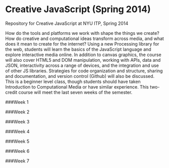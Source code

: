 Creative JavaScript (Spring 2014)
=================================

Repository for Creative JavaScript at NYU ITP, Spring 2014

How do the tools and platforms we work with shape the things we create? How do creative and computational ideas transform across media, and what does it mean to create for the internet? Using a new Processing library for the web, students will learn the basics of the JavaScript language and explore interactive media online. In addition to canvas graphics, the course will also cover HTML5 and DOM manipulation, working with APIs, data and JSON, interactivity across a range of devices, and the integration and use of other JS libraries. Strategies for code organization and structure, sharing and documentation, and version control (Github) will also be discussed. This is a beginner level class, though students should have taken Introduction to Computational Media or have similar experience. This two-credit course will meet the last seven weeks of the semester.


###Week 1



###Week 2

###Week 3

###Week 4

###Week 5

###Week 6

###Week 7
